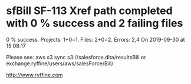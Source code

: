 # sfBill SF-113 Xref path completed with 0 % success and 2 failing files

0 % success. Projects: 1+0=1.  Files: 2+0=2. Errors: 2,4  On 2019-09-30 at 15:08:17



Please see: aws s3 sync s3://salesforce.dita/resultsBill or exchange.ryffine/users/aws/salesForce/Bill/

http://www.ryffine.com
